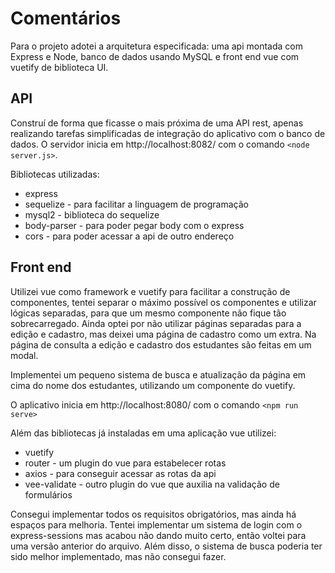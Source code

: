 # Comentários

Para o projeto adotei a arquitetura especificada: uma api montada com Express e Node, banco de dados usando MySQL e front end vue com vuetify de biblioteca UI.

## API

Construí de forma que ficasse o mais próxima de uma API rest, apenas realizando tarefas simplificadas de integração do aplicativo com o banco de dados. O servidor inicia em http://localhost:8082/ com o comando `<node server.js>`.

Bibliotecas utilizadas:

- express
- sequelize - para facilitar a linguagem de programação
- mysql2 - biblioteca do sequelize
- body-parser - para poder pegar body com o express
- cors - para poder acessar a api de outro endereço

## Front end

Utilizei vue como framework e vuetify para facilitar a construção de componentes, tentei separar o máximo possível os componentes e utilizar lógicas separadas, para que um mesmo componente não fique tão sobrecarregado. Ainda optei por não utilizar páginas separadas para a edição e cadastro, mas deixei uma página de cadastro como um extra. Na página de consulta a edição e cadastro dos estudantes são feitas em um modal.

Implementei um pequeno sistema de busca e atualização da página em cima do nome dos estudantes, utilizando um componente do vuetify.

O aplicativo inicia em http://localhost:8080/ com o comando `<npm run serve>`

Além das bibliotecas já instaladas em uma aplicação vue utilizei:

- vuetify
- router - um plugin do vue para estabelecer rotas
- axios - para conseguir acessar as rotas da api
- vee-validate - outro plugin do vue que auxilia na validação de formulários

Consegui implementar todos os requisitos obrigatórios, mas ainda há espaços para melhoria. Tentei implementar um sistema de login com o express-sessions mas acabou não dando muito certo, então voltei para uma versão anterior do arquivo. Além disso, o sistema de busca poderia ter sido melhor implementado, mas não consegui fazer.
